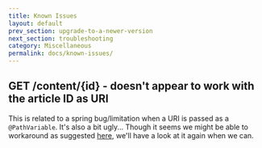 ```yaml
---
title: Known Issues
layout: default
prev_section: upgrade-to-a-newer-version
next_section: troubleshooting
category: Miscellaneous
permalink: docs/known-issues/
---
```


## GET /content/{id} - doesn't appear to work with the article ID as URI

This is related to a spring bug/limitation when a URI is passed as a `@PathVariable`. It's also a bit ugly...
Though it seems we might be able to workaround as suggested [here](http://stackoverflow.com/questions/16332092/spring-mvc-pathvariable-with-dot-is-getting-truncated), we'll have a look at it again when we can.
